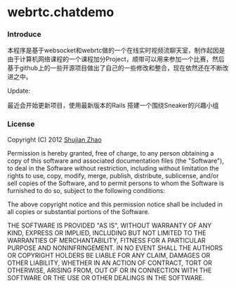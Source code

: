 # webrtc.chatdemo


### Introduce
本程序是基于websocket和webrtc做的一个在线实时视频流聊天室，制作起因是由于计算机网络课程的一个课程加分Project，顺带可以用来参加一个比赛，然后基于github上的一些开源项目做出了自己的一些修改和整合，现在依然还在不断改进之中。

Update:  

最近会开始更新项目，使用最新版本的Rails 搭建一个围绕Sneaker的兴趣小组

### License 
Copyright (C) 2012 [Shujian Zhao](https://github.com/shukrichiu)

Permission is hereby granted, free of charge, to any person obtaining a copy of this software and associated documentation files (the "Software"), to deal in the Software without restriction, including without limitation the rights to use, copy, modify, merge, publish, distribute, sublicense, and/or sell copies of the Software, and to permit persons to whom the Software is furnished to do so, subject to the following conditions:

The above copyright notice and this permission notice shall be included in all copies or substantial portions of the Software.

THE SOFTWARE IS PROVIDED "AS IS", WITHOUT WARRANTY OF ANY KIND, EXPRESS OR IMPLIED, INCLUDING BUT NOT LIMITED TO THE WARRANTIES OF MERCHANTABILITY, FITNESS FOR A PARTICULAR PURPOSE AND NONINFRINGEMENT. IN NO EVENT SHALL THE AUTHORS OR COPYRIGHT HOLDERS BE LIABLE FOR ANY CLAIM, DAMAGES OR OTHER LIABILITY, WHETHER IN AN ACTION OF CONTRACT, TORT OR OTHERWISE, ARISING FROM, OUT OF OR IN CONNECTION WITH THE SOFTWARE OR THE USE OR OTHER DEALINGS IN THE SOFTWARE.